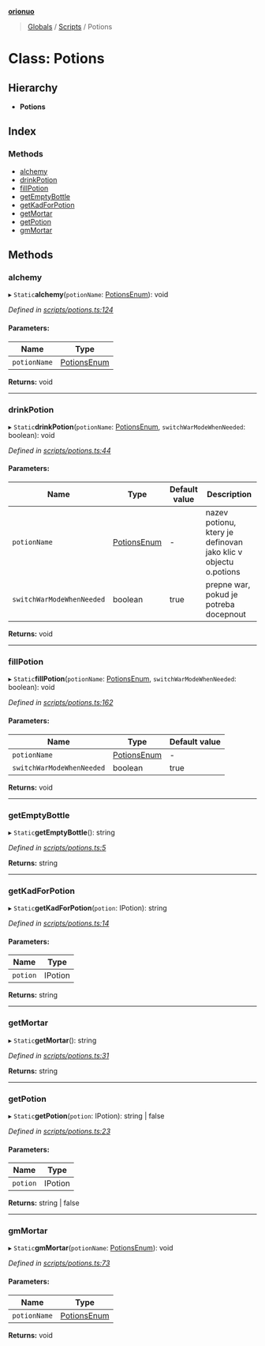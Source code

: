**[orionuo](../README.md)**

> [Globals](../globals.md) / [Scripts](../modules/scripts.md) / Potions

# Class: Potions

## Hierarchy

* **Potions**

## Index

### Methods

* [alchemy](scripts.potions.md#alchemy)
* [drinkPotion](scripts.potions.md#drinkpotion)
* [fillPotion](scripts.potions.md#fillpotion)
* [getEmptyBottle](scripts.potions.md#getemptybottle)
* [getKadForPotion](scripts.potions.md#getkadforpotion)
* [getMortar](scripts.potions.md#getmortar)
* [getPotion](scripts.potions.md#getpotion)
* [gmMortar](scripts.potions.md#gmmortar)

## Methods

### alchemy

▸ `Static`**alchemy**(`potionName`: [PotionsEnum](../enums/potionsenum.md)): void

*Defined in [scripts/potions.ts:124](https://github.com/msviha/orionuo/blob/9e2b913/src/scripts/potions.ts#L124)*

#### Parameters:

Name | Type |
------ | ------ |
`potionName` | [PotionsEnum](../enums/potionsenum.md) |

**Returns:** void

___

### drinkPotion

▸ `Static`**drinkPotion**(`potionName`: [PotionsEnum](../enums/potionsenum.md), `switchWarModeWhenNeeded`: boolean): void

*Defined in [scripts/potions.ts:44](https://github.com/msviha/orionuo/blob/9e2b913/src/scripts/potions.ts#L44)*

#### Parameters:

Name | Type | Default value | Description |
------ | ------ | ------ | ------ |
`potionName` | [PotionsEnum](../enums/potionsenum.md) | - | nazev potionu, ktery je definovan jako klic v objectu o.potions |
`switchWarModeWhenNeeded` | boolean | true | prepne war, pokud je potreba docepnout  |

**Returns:** void

___

### fillPotion

▸ `Static`**fillPotion**(`potionName`: [PotionsEnum](../enums/potionsenum.md), `switchWarModeWhenNeeded`: boolean): void

*Defined in [scripts/potions.ts:162](https://github.com/msviha/orionuo/blob/9e2b913/src/scripts/potions.ts#L162)*

#### Parameters:

Name | Type | Default value |
------ | ------ | ------ |
`potionName` | [PotionsEnum](../enums/potionsenum.md) | - |
`switchWarModeWhenNeeded` | boolean | true |

**Returns:** void

___

### getEmptyBottle

▸ `Static`**getEmptyBottle**(): string

*Defined in [scripts/potions.ts:5](https://github.com/msviha/orionuo/blob/9e2b913/src/scripts/potions.ts#L5)*

**Returns:** string

___

### getKadForPotion

▸ `Static`**getKadForPotion**(`potion`: IPotion): string

*Defined in [scripts/potions.ts:14](https://github.com/msviha/orionuo/blob/9e2b913/src/scripts/potions.ts#L14)*

#### Parameters:

Name | Type |
------ | ------ |
`potion` | IPotion |

**Returns:** string

___

### getMortar

▸ `Static`**getMortar**(): string

*Defined in [scripts/potions.ts:31](https://github.com/msviha/orionuo/blob/9e2b913/src/scripts/potions.ts#L31)*

**Returns:** string

___

### getPotion

▸ `Static`**getPotion**(`potion`: IPotion): string \| false

*Defined in [scripts/potions.ts:23](https://github.com/msviha/orionuo/blob/9e2b913/src/scripts/potions.ts#L23)*

#### Parameters:

Name | Type |
------ | ------ |
`potion` | IPotion |

**Returns:** string \| false

___

### gmMortar

▸ `Static`**gmMortar**(`potionName`: [PotionsEnum](../enums/potionsenum.md)): void

*Defined in [scripts/potions.ts:73](https://github.com/msviha/orionuo/blob/9e2b913/src/scripts/potions.ts#L73)*

#### Parameters:

Name | Type |
------ | ------ |
`potionName` | [PotionsEnum](../enums/potionsenum.md) |

**Returns:** void
